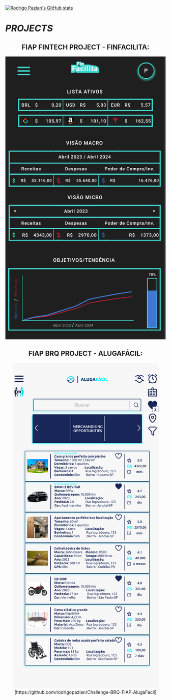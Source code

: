 <p align="center">
            
  [![Rodrigo Pazian's GitHub stats](https://github-readme-stats.vercel.app/api?username=rodrigopazian&theme=cobalt&show_icons=true)](https://github.com/rodrigopazian/github-readme-stats)
</p>

# *PROJECTS*

<h2 align="center">FIAP FINTECH PROJECT - FINFACILITA:</h2>

<p align="center"><img src="images/Finfacilita.png"><https://github.com/rodrigopazian/Projeto-FIAP-Fintech-99583></p>



<h2 align="center">FIAP BRQ PROJECT - ALUGAFÁCIL:</h2>


<p align="center"><img src="images/Alugafacil.png">[https://github.com/rodrigopazian/Challenge-BRQ-FIAP-AlugaFacil]</p>




